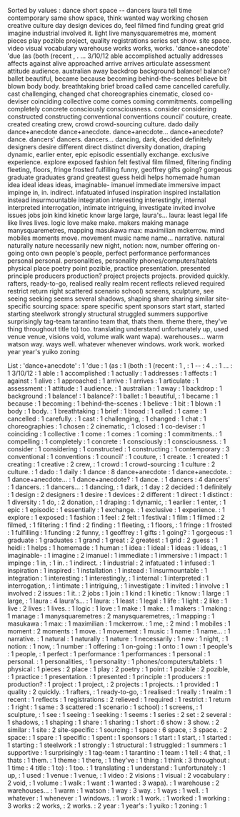 Sorted by values :
dance short space -- dancers laura tell time contemporary same show space, think wanted way working chosen creative culture day design devices do, feel filmed find funding great grid imagine industrial involved it. light live manysquaremetres me, moment pieces play pozible project, quality registrations series set show. site space. video visual vocabulary warehouse works works, works. 'dance+anecdote' 'due (as (both (recent , . ... 3/10/12 able accomplished actually addresses affects against alive approached arrive arrives articulate assessment attitude audience. australian away backdrop background balance! balance? ballet beautiful, became because becoming behind-the-scenes believe bit blown body body. breathtaking brief broad called came cancelled carefully. cast challenging, changed chat choreographies cinematic, closed co-deviser coinciding collective come comes coming commitments. compelling completely concrete consciously consciousness. consider considering constructed constructing conventional conventions council' couture, create. created creating crew, crowd crowd-sourcing culture. dado daily dance+anecdote dance+anecdote. dance+anecdote... dance+anecdote? dance. dancers' dancers. dancers... dancing, dark, decided definitely designers desire different direct distinct diversity donation, draping dynamic, earlier enter, epic episodic essentially exchange. exclusive experience. explore exposed fashion felt festival film filmed, filtering finding fleeting, floors, fringe frosted fulfilling funny, geoffrey gifts going? gorgeous graduate graduates grand greatest guess heidi helps homemade human idea ideal ideas ideas, imaginable- imanuel immediate immersive impact impinge in, in. indirect. infatuated infused inspiration inspired installation instead insurmountable integration interesting interestingly, internal interpreted interrogation, intimate intriguing, investigate invited involve issues jobs join kind kinetic know large large, laura's... laura: least legal life like lives lives. logic love make make. makers making manage manysquaremetres, mapping masukawa max: maximilian mckerrow. mind mobiles moments move. movement music name name... narrative. natural naturally nature necessarily new night, notion: now, number offering on-going onto own people's people, perfect performance performances personal personal. personalities, personality phones/computers/tablets physical place poetry point pozible, practice presentation. presented principle producers production? project projects projects. provided quickly. rafters, ready-to-go, realised really realm recent reflects relieved required restrict return right scattered scenario school) screens, sculpture, see seeing seeking seems several shadows, shaping share sharing similar site-specific sourcing space: spare specific spent sponsors start start, started starting steelwork strongly structural struggled summers supportive surprisingly tag-team tarantino team that, thats them. theme there, they've thing throughout title to) too. translating understand unfortunately up, used venue venue, visions void, volume walk want wapa). warehouses... warm watson way. ways well. whatever whenever windows. work work. worked year year's yuiko zoning 

List :
'dance+anecdote' : 1
'due : 1
(as : 1
(both : 1
(recent : 1
, : 1
-- : 4
. : 1
... : 1
3/10/12 : 1
able : 1
accomplished : 1
actually : 1
addresses : 1
affects : 1
against : 1
alive : 1
approached : 1
arrive : 1
arrives : 1
articulate : 1
assessment : 1
attitude : 1
audience. : 1
australian : 1
away : 1
backdrop : 1
background : 1
balance! : 1
balance? : 1
ballet : 1
beautiful, : 1
became : 1
because : 1
becoming : 1
behind-the-scenes : 1
believe : 1
bit : 1
blown : 1
body : 1
body. : 1
breathtaking : 1
brief : 1
broad : 1
called : 1
came : 1
cancelled : 1
carefully. : 1
cast : 1
challenging, : 1
changed : 1
chat : 1
choreographies : 1
chosen : 2
cinematic, : 1
closed : 1
co-deviser : 1
coinciding : 1
collective : 1
come : 1
comes : 1
coming : 1
commitments. : 1
compelling : 1
completely : 1
concrete : 1
consciously : 1
consciousness. : 1
consider : 1
considering : 1
constructed : 1
constructing : 1
contemporary : 3
conventional : 1
conventions : 1
council' : 1
couture, : 1
create. : 1
created : 1
creating : 1
creative : 2
crew, : 1
crowd : 1
crowd-sourcing : 1
culture : 2
culture. : 1
dado : 1
daily : 1
dance : 8
dance+anecdote : 1
dance+anecdote. : 1
dance+anecdote... : 1
dance+anecdote? : 1
dance. : 1
dancers : 4
dancers' : 1
dancers. : 1
dancers... : 1
dancing, : 1
dark, : 1
day : 2
decided : 1
definitely : 1
design : 2
designers : 1
desire : 1
devices : 2
different : 1
direct : 1
distinct : 1
diversity : 1
do, : 2
donation, : 1
draping : 1
dynamic, : 1
earlier : 1
enter, : 1
epic : 1
episodic : 1
essentially : 1
exchange. : 1
exclusive : 1
experience. : 1
explore : 1
exposed : 1
fashion : 1
feel : 2
felt : 1
festival : 1
film : 1
filmed : 2
filmed, : 1
filtering : 1
find : 2
finding : 1
fleeting, : 1
floors, : 1
fringe : 1
frosted : 1
fulfilling : 1
funding : 2
funny, : 1
geoffrey : 1
gifts : 1
going? : 1
gorgeous : 1
graduate : 1
graduates : 1
grand : 1
great : 2
greatest : 1
grid : 2
guess : 1
heidi : 1
helps : 1
homemade : 1
human : 1
idea : 1
ideal : 1
ideas : 1
ideas, : 1
imaginable- : 1
imagine : 2
imanuel : 1
immediate : 1
immersive : 1
impact : 1
impinge : 1
in, : 1
in. : 1
indirect. : 1
industrial : 2
infatuated : 1
infused : 1
inspiration : 1
inspired : 1
installation : 1
instead : 1
insurmountable : 1
integration : 1
interesting : 1
interestingly, : 1
internal : 1
interpreted : 1
interrogation, : 1
intimate : 1
intriguing, : 1
investigate : 1
invited : 1
involve : 1
involved : 2
issues : 1
it. : 2
jobs : 1
join : 1
kind : 1
kinetic : 1
know : 1
large : 1
large, : 1
laura : 4
laura's... : 1
laura: : 1
least : 1
legal : 1
life : 1
light : 2
like : 1
live : 2
lives : 1
lives. : 1
logic : 1
love : 1
make : 1
make. : 1
makers : 1
making : 1
manage : 1
manysquaremetres : 2
manysquaremetres, : 1
mapping : 1
masukawa : 1
max: : 1
maximilian : 1
mckerrow. : 1
me, : 2
mind : 1
mobiles : 1
moment : 2
moments : 1
move. : 1
movement : 1
music : 1
name : 1
name... : 1
narrative. : 1
natural : 1
naturally : 1
nature : 1
necessarily : 1
new : 1
night, : 1
notion: : 1
now, : 1
number : 1
offering : 1
on-going : 1
onto : 1
own : 1
people's : 1
people, : 1
perfect : 1
performance : 1
performances : 1
personal : 1
personal. : 1
personalities, : 1
personality : 1
phones/computers/tablets : 1
physical : 1
pieces : 2
place : 1
play : 2
poetry : 1
point : 1
pozible : 2
pozible, : 1
practice : 1
presentation. : 1
presented : 1
principle : 1
producers : 1
production? : 1
project : 1
project, : 2
projects : 1
projects. : 1
provided : 1
quality : 2
quickly. : 1
rafters, : 1
ready-to-go, : 1
realised : 1
really : 1
realm : 1
recent : 1
reflects : 1
registrations : 2
relieved : 1
required : 1
restrict : 1
return : 1
right : 1
same : 3
scattered : 1
scenario : 1
school) : 1
screens, : 1
sculpture, : 1
see : 1
seeing : 1
seeking : 1
seems : 1
series : 2
set : 2
several : 1
shadows, : 1
shaping : 1
share : 1
sharing : 1
short : 6
show : 3
show. : 2
similar : 1
site : 2
site-specific : 1
sourcing : 1
space : 6
space, : 3
space. : 2
space: : 1
spare : 1
specific : 1
spent : 1
sponsors : 1
start : 1
start, : 1
started : 1
starting : 1
steelwork : 1
strongly : 1
structural : 1
struggled : 1
summers : 1
supportive : 1
surprisingly : 1
tag-team : 1
tarantino : 1
team : 1
tell : 4
that, : 1
thats : 1
them. : 1
theme : 1
there, : 1
they've : 1
thing : 1
think : 3
throughout : 1
time : 4
title : 1
to) : 1
too. : 1
translating : 1
understand : 1
unfortunately : 1
up, : 1
used : 1
venue : 1
venue, : 1
video : 2
visions : 1
visual : 2
vocabulary : 2
void, : 1
volume : 1
walk : 1
want : 1
wanted : 3
wapa). : 1
warehouse : 2
warehouses... : 1
warm : 1
watson : 1
way : 3
way. : 1
ways : 1
well. : 1
whatever : 1
whenever : 1
windows. : 1
work : 1
work. : 1
worked : 1
working : 3
works : 2
works, : 2
works. : 2
year : 1
year's : 1
yuiko : 1
zoning : 1

